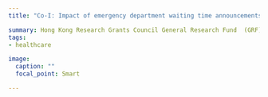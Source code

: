 ```yaml
---
title: "Co-I: Impact of emergency department waiting time announcements on patient behavior"

summary: Hong Kong Research Grants Council General Research Fund  (GRF) 17502320
tags:
- healthcare

image:
  caption: ""
  focal_point: Smart

---
```

